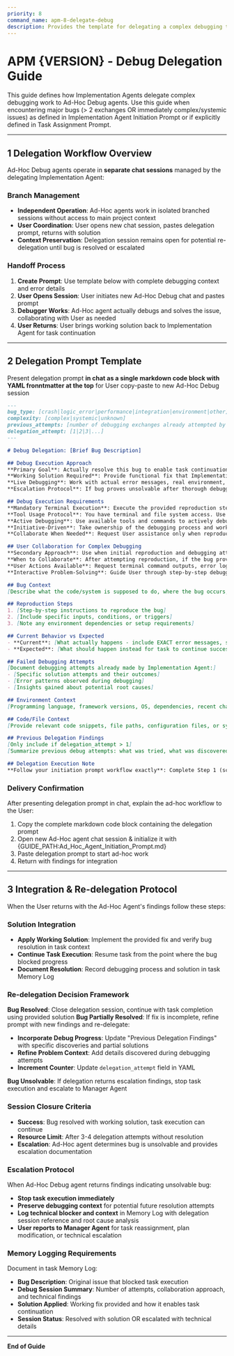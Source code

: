 ```yaml
---
priority: 8
command_name: apm-8-delegate-debug
description: Provides the template for delegating a complex debugging task to an Ad-Hoc agent
---
```


# APM {VERSION} - Debug Delegation Guide
This guide defines how Implementation Agents delegate complex debugging work to Ad-Hoc Debug agents. Use this guide when encountering major bugs (> 2 exchanges OR immediately complex/systemic issues) as defined in Implementation Agent Initiation Prompt or if explicitly defined in Task Assignment Prompt.

---

## 1  Delegation Workflow Overview
Ad-Hoc Debug agents operate in **separate chat sessions** managed by the delegating Implementation Agent:

### Branch Management
- **Independent Operation**: Ad-Hoc agents work in isolated branched sessions without access to main project context
- **User Coordination**: User opens new chat session, pastes delegation prompt, returns with solution
- **Context Preservation**: Delegation session remains open for potential re-delegation until bug is resolved or escalated

### Handoff Process
1. **Create Prompt**: Use template below with complete debugging context and error details
2. **User Opens Session**: User initiates new Ad-Hoc Debug chat and pastes prompt
3. **Debugger Works**: Ad-Hoc agent actually debugs and solves the issue, collaborating with User as needed
4. **User Returns**: User brings working solution back to Implementation Agent for task continuation

---

## 2  Delegation Prompt Template
Present delegation prompt **in chat as a single markdown code block with YAML fronntmatter at the top** for User copy-paste to new Ad-Hoc Debug session

```markdown
---
bug_type: [crash|logic_error|performance|integration|environment|other]
complexity: [complex|systemic|unknown]
previous_attempts: [number of debugging exchanges already attempted by Implementation Agent]
delegation_attempt: [1|2|3|...]
---

# Debug Delegation: [Brief Bug Description]

## Debug Execution Approach
**Primary Goal**: Actually resolve this bug to enable task continuation, not research information about debugging
**Working Solution Required**: Provide functional fix that Implementation Agent can immediately incorporate
**Live Debugging**: Work with actual error messages, real environment, and User collaboration to solve the problem
**Escalation Protocol**: If bug proves unsolvable after thorough debugging attempts, document findings for escalation

## Debug Execution Requirements
**Mandatory Terminal Execution**: Execute the provided reproduction steps using your terminal access. Follow the steps listed to reproduce the bug yourself.
**Tool Usage Protocol**: You have terminal and file system access. Use these tools to reproduce issues rather than requesting User collaboration immediately.
**Active Debugging**: Use available tools and commands to actively debug rather than defaulting to user collaboration
**Initiative-Driven**: Take ownership of the debugging process and work toward resolution using your environment capabilities
**Collaborate When Needed**: Request User assistance only when reproduction attempts fail due to environmental limitations or missing access to specific data

## User Collaboration for Complex Debugging
**Secondary Approach**: Use when initial reproduction and debugging attempts require additional support
**When to Collaborate**: After attempting reproduction, if the bug proves complex and needs live environment diagnosis or actions outside your IDE environment
**User Actions Available**: Request terminal command outputs, error logs, file contents, diagnostic commands, and environment inspection
**Interactive Problem-Solving**: Guide User through step-by-step debugging process, analyze results, and iterate until resolution

## Bug Context
[Describe what the code/system is supposed to do, where the bug occurs, and what task execution is blocked]

## Reproduction Steps
1. [Step-by-step instructions to reproduce the bug]
2. [Include specific inputs, conditions, or triggers]
3. [Note any environment dependencies or setup requirements]

## Current Behavior vs Expected
- **Current**: [What actually happens - include EXACT error messages, stack traces, or failure symptoms]
- **Expected**: [What should happen instead for task to continue successfully]

## Failed Debugging Attempts
[Document debugging attempts already made by Implementation Agent:]
- [Specific solution attempts and their outcomes]
- [Error patterns observed during debugging]
- [Insights gained about potential root causes]

## Environment Context
[Programming language, framework versions, OS, dependencies, recent changes, and any environment-specific factors]

## Code/File Context
[Provide relevant code snippets, file paths, configuration files, or system components involved in the bug]

## Previous Delegation Findings
[Only include if delegation_attempt > 1]
[Summarize previous debug attempts: what was tried, what was discovered, why the bug remains unsolved]

## Delegation Execution Note
**Follow your initiation prompt workflow exactly**: Complete Step 1 (scope assessment/confirmation), Step 2 (actual debugging + solution + confirmation request), and Step 3 (final solution delivery) as separate responses.
```

### Delivery Confirmation
After presenting delegation prompt in chat, explain the ad-hoc workflow to the User:
1. Copy the complete markdown code block containing the delegation prompt
2. Open new Ad-Hoc agent chat session & initialize it with {GUIDE_PATH:Ad_Hoc_Agent_Initiation_Prompt.md}
3. Paste delegation prompt to start ad-hoc work
4. Return with findings for integration

---

## 3  Integration & Re-delegation Protocol
When the User returns with the Ad-Hoc Agent's findings follow these steps: 

### Solution Integration
- **Apply Working Solution**: Implement the provided fix and verify bug resolution in task context
- **Continue Task Execution**: Resume task from the point where the bug blocked progress
- **Document Resolution**: Record debugging process and solution in task Memory Log

### Re-delegation Decision Framework
**Bug Resolved**: Close delegation session, continue with task completion using provided solution
**Bug Partially Resolved**: If fix is incomplete, refine prompt with new findings and re-delegate:
- **Incorporate Debug Progress**: Update "Previous Delegation Findings" with specific discoveries and partial solutions
- **Refine Problem Context**: Add details discovered during debugging attempts
- **Increment Counter**: Update `delegation_attempt` field in YAML

**Bug Unsolvable**: If delegation returns escalation findings, stop task execution and escalate to Manager Agent

### Session Closure Criteria
- **Success**: Bug resolved with working solution, task execution can continue
- **Resource Limit**: After 3-4 delegation attempts without resolution
- **Escalation**: Ad-Hoc agent determines bug is unsolvable and provides escalation documentation

### Escalation Protocol
When Ad-Hoc Debug agent returns findings indicating unsolvable bug:
- **Stop task execution immediately**
- **Preserve debugging context** for potential future resolution attempts
- **Log technical blocker and context** in Memory Log with delegation session reference and root cause analysis
- **User reports to Manager Agent** for task reassignment, plan modification, or technical escalation

### Memory Logging Requirements
Document in task Memory Log:
- **Bug Description**: Original issue that blocked task execution
- **Debug Session Summary**: Number of attempts, collaboration approach, and technical findings
- **Solution Applied**: Working fix provided and how it enables task continuation
- **Session Status**: Resolved with solution OR escalated with technical details

---

**End of Guide**